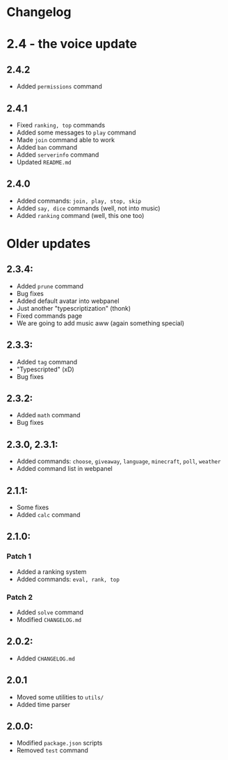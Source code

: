 # Changelog

# 2.4 - the voice update
## 2.4.2
- Added `permissions` command

## 2.4.1
- Fixed `ranking, top` commands
- Added some messages to `play` command
- Made `join` command able to work
- Added `ban` command
- Added `serverinfo` command
- Updated `README.md`

## 2.4.0
- Added commands: `join, play, stop, skip`
- Added `say, dice` commands (well, not into music)
- Added `ranking` command (well, this one too)

# Older updates
## 2.3.4:
- Added `prune` command
- Bug fixes
- Added default avatar into webpanel
- Just another "typescriptization" (thonk)
- Fixed commands page
- We are going to add music aww (again something special)

## 2.3.3:
- Added `tag` command
- "Typescripted" (xD)
- Bug fixes

## 2.3.2:
- Added `math` command
- Bug fixes

## 2.3.0, 2.3.1:
- Added commands: `choose`, `giveaway`, `language`, `minecraft`, `poll`, `weather`
- Added command list in webpanel

## 2.1.1:
- Some fixes
- Added `calc` command

## 2.1.0:
### Patch 1
- Added a ranking system
- Added commands: `eval, rank, top`
### Patch 2
- Added `solve` command
- Modified `CHANGELOG.md`

## 2.0.2:
- Added `CHANGELOG.md`

## 2.0.1
- Moved some utilities to `utils/`
- Added time parser

## 2.0.0:
- Modified `package.json` scripts
- Removed `test` command
